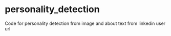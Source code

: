 # personality_detection
Code for personality detection from image and about text from linkedin user url
